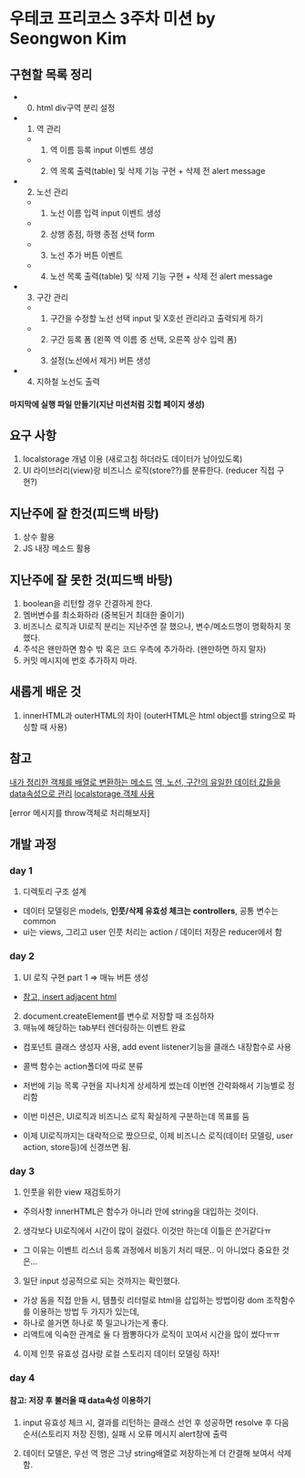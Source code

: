 # 우테코 프리코스 3주차 미션 by Seongwon Kim

## 구현할 목록 정리
- 0. html div구역 분리 설정
    

- 1. 역 관리 
    - 1. 역 이름 등록 input 이벤트 생성
    - 2. 역 목록 출력(table) 및 삭제 기능 구현 + 삭제 전 alert message

- 2. 노선 관리
    - 1. 노선 이름 입력 input 이벤트 생성
    - 2. 상행 종점, 하행 종점 선택 form
    - 3. 노선 추가 버튼 이벤트
    - 4. 노선 목록 출력(table) 및 삭제 기능 구현 + 삭제 전 alert message

- 3. 구간 관리
    - 1. 구간을 수정할 노선 선택 input 및 X호선 관리라고 출력되게 하기
    - 2. 구간 등록 폼 (왼쪽 역 이름 중 선택, 오른쪽 상수 입력 폼)
    - 3. 설정(노선에서 제거) 버튼 생성
    
- 4. 지하철 노선도 출력


#### 마지막에 실행 파일 만들기(지난 미션처럼 깃헙 페이지 생성)

## 요구 사항
1. localstorage 개념 이용 (새로고침 하더라도 데이터가 남아있도록)
2. UI 라이브러리(view)랑 비즈니스 로직(store??)를 분류한다. (reducer 직접 구현?)

## 지난주에 잘 한것(피드백 바탕)
1. 상수 활용
2. JS 내장 메소드 활용

## 지난주에 잘 못한 것(피드백 바탕)
1. boolean을 리턴할 경우 간결하게 한다.
2. 멤버변수를 최소화하라 (중복된거 최대한 줄이기)
3. 비즈니스 로직과 UI로직 분리는 지난주엔 잘 했으나, 변수/메소드명이 명확하지 못했다.
4. 주석은 왠만하면 함수 밖 혹은 코드 우측에 추가하라. (왠만하면 하지 말자)
5. 커밋 메시지에 번호 추가하지 마라.

## 새롭게 배운 것
1. innerHTML과 outerHTML의 차이 (outerHTML은 html object를 string으로 파싱할 때 사용)

## 참고
[내가 정리한 객체를 배열로 변환하는 메소드](https://blog.naver.com/kodewithamy/222139550359)
[역, 노선, 구간의 유일한 데이터 값들을 data속성으로 관리](https://developer.mozilla.org/ko/docs/Learn/HTML/Howto/%EB%8D%B0%EC%9D%B4%ED%84%B0_%EC%86%8D%EC%84%B1_%EC%82%AC%EC%9A%A9%ED%95%98%EA%B8%B0)
[localstorage 객체 사용](https://developer.mozilla.org/ko/docs/Web/API/Window/localStorage)

[error 메시지를 throw객체로 처리해보자]

## 개발 과정

### day 1
1. 디렉토리 구조 설계
  - 데이터 모델링은 models, **인풋/삭제 유효성 체크는 controllers**, 공통 변수는 common
  - ui는 views, 그리고 user 인풋 처리는 action / 데이터 저장은 reducer에서 함

### day 2
1. UI 로직 구현 part 1 => 매뉴 버튼 생성
  - [참고, insert adjacent html](https://developer.mozilla.org/ko/docs/Web/API/Element/insertAdjacentHTML)

2. document.createElement를 변수로 저장할 때 조심하자
3. 매뉴에 해당하는 tab부터 렌더링하는 이벤트 완료
  - 컴포넌트 클래스 생성자 사용, add event listener기능을 클래스 내장함수로 사용
  - 콜백 함수는 action폴더에 따로 분류

- 저번에 기능 목록 구현을 지나치게 상세하게 썼는데 이번엔 간략화해서 기능별로 정리함
- 이번 미션은, UI로직과 비즈니스 로직 확실하게 구분하는데 목표를 둠
- 이제 UI로직까지는 대략적으로 짰으므로, 이제 비즈니스 로직(데이터 모델링, user action, store등)에 신경쓰면 됨.

### day 3
1. 인풋을 위한 view 재검토하기
  - 주의사항 innerHTML은 함수가 아니라 안에 string을 대입하는 것이다.

2. 생각보다 UI로직에서 시간이 많이 걸렸다. 이것만 하는데 이틀은 쓴거같다ㅠ
  - 그 이유는 이벤트 리스너 등록 과정에서 비동기 처리 때문.. 이 아니었다 중요한 것은...

3. 일단 input 성공적으로 되는 것까지는 확인했다.
  - 가상 돔을 직접 만들 시, 템플릿 리터럴로 html을 삽입하는 방법이랑 dom 조작함수를 이용하는 방법 두 가지가 있는데,
  - 하나로 쓸거면 하나로 쭉 밀고나가는게 좋다.
  - 리액트에 익숙한 관계로 둘 다 짬뽕하다가 로직이 꼬여서 시간을 많이 썼다ㅠㅠ

4. 이제 인풋 유효성 검사랑 로컬 스토리지 데이터 모델링 하자!

### day 4
#### 참고: 저장 후 불러올 때 data속성 이용하기

1. input 유효성 체크 시, 결과를 리턴하는 클래스 선언 후 성공하면 resolve 후 다음 순서(스토리지 저장 진행),
실패 시 오류 메시지 alert창에 출력
   
2. 데이터 모델은, 우선 역 명은 그냥 string배열로 저장하는게 더 간결해 보여서 삭제함.
